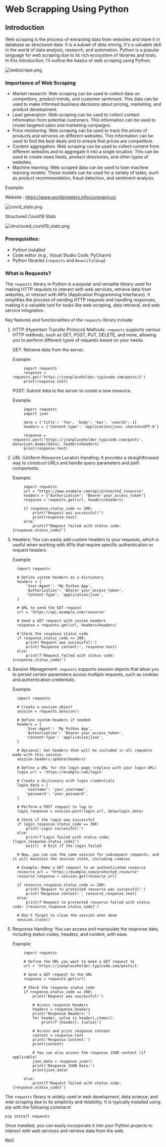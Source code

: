 # Web Scrapping Using Python

## Introduction


Web scraping is the process of extracting data from websites and store it in database as structured data. It is a subset of data mining, It's a valuable skill in the world of data analysis, research, and automation. Python is a popular language for web scraping due to its rich ecosystem of libraries and tools. In this introduction, I'll outline the basics of web scraping using Python.

![webscrape.png](images%2Fwebscrape.png)


### Importance of Web Scraping

* Market research: Web scraping can be used to collect data on competitors, product trends, and customer sentiment. This data can be used to make informed business decisions about pricing, marketing, and product development.
* Lead generation: Web scraping can be used to collect contact information from potential customers. This information can be used to create targeted sales and marketing campaigns.
* Price monitoring: Web scraping can be used to track the prices of products and services on different websites. This information can be used to find the best deals and to ensure that prices are competitive.
* Content aggregation: Web scraping can be used to collect content from different websites and to aggregate it into a single location. This can be used to create news feeds, product directories, and other types of websites.
* Machine learning: Web scraped data can be used to train machine learning models. These models can be used for a variety of tasks, such as product recommendation, fraud detection, and sentiment analysis.


Example:

Website : https://www.worldometers.info/coronavirus/


![covid_stats.png](images%2Fcovid_stats.png)

Structured Covid19 Stats

![structured_covid19_stats.png](images%2Fstructured_covid19_stats.png)



### Prerequisites:
* Python installed
* Code editor (e.g., Visual Studio Code, PyCharm)
* Python libraries (`requests` and `BeautifulSoup`)

### What is Requests?
The `requests` library in Python is a popular and versatile library used for making HTTP requests to interact with web services, retrieve data from websites, or interact with APIs (Application Programming Interfaces). It simplifies the process of sending HTTP requests and handling responses, making it a valuable tool for tasks like web scraping, data retrieval, and web service integration.

Key features and functionalities of the `requests` library include:

1. HTTP (Hypertext Transfer Protocol) Methods: `requests` supports various HTTP methods, such as GET, POST, PUT, DELETE, and more, allowing you to perform different types of requests based on your needs.
    
    GET: Retrieve data from the server.

    Example:

            import requests
            response = requests.get('https://jsonplaceholder.typicode.com/posts/1')
            print(response.text)

    POST: Submit data to the server to create a new resource.

    Example: 
            
            import requests
            import json
            
            data = {'title': 'foo', 'body': 'bar', 'userId': 1}
            headers = {'Content-type': 'application/json; charset=UTF-8'}
            
            response = requests.post('https://jsonplaceholder.typicode.com/posts', data=json.dumps(data), headers=headers)
            print(response.text)

    
2. URL  (Uniform Resource Locator) Handling: It provides a straightforward way to construct URLs and handle query parameters and path components.

    Example:
            
            
            import requests
            url = "https://www.example.com/api/protected_resource"
            headers = {"Authorization": "Bearer your_access_token"}
            response = requests.get(url, headers=headers)
            
            if response.status_code == 200:
                print("Request was successful!")
                print(response.text)
            else:
                print(f"Request failed with status code: {response.status_code}")


3. Headers:  You can easily add custom headers to your requests, which is useful when working with APIs that require specific authentication or request headers.

   Example:
            
         import requests

         # Define custom headers as a dictionary
         headers = {
             'User-Agent': 'My Python App',
             'Authorization': 'Bearer your_access_token',
             'Content-Type': 'application/json',
         }
         
         # URL to send the GET request
         url = 'https://api.example.com/resource'
         
         # Send a GET request with custom headers
         response = requests.get(url, headers=headers)
         
         # Check the response status code
         if response.status_code == 200:
             print('Request was successful!')
             print('Response content:', response.text)
         else:
             print(f'Request failed with status code: {response.status_code}')


4. Session Management: `requests` supports session objects that allow you to persist certain parameters across multiple requests, such as cookies and authentication credentials.

      Example:
               
         import requests

         # Create a session object
         session = requests.Session()
         
         # Define custom headers if needed
         headers = {
             'User-Agent': 'My Python App',
             'Authorization': 'Bearer your_access_token',
             'Content-Type': 'application/json',
         }
         
         # Optional: Set headers that will be included in all requests made with this session
         session.headers.update(headers)
         
         # Define a URL for the login page (replace with your login URL)
         login_url = 'https://example.com/login'
         
         # Create a dictionary with login credentials
         login_data = {
             'username': 'your_username',
             'password': 'your_password',
         }
         
         # Perform a POST request to log in
         login_response = session.post(login_url, data=login_data)
         
         # Check if the login was successful
         if login_response.status_code == 200:
             print('Login successful!')
         else:
             print(f'Login failed with status code: {login_response.status_code}')
             exit()  # Exit if the login failed
         
         # Now, you can use the same session for subsequent requests, and it will maintain the session state, including cookies
         
         # Example: Make a GET request to an authenticated resource
         resource_url = 'https://example.com/protected_resource'
         resource_response = session.get(resource_url)
         
         if resource_response.status_code == 200:
             print('Request to protected resource was successful!')
             print('Response content:', resource_response.text)
         else:
             print(f'Request to protected resource failed with status code: {resource_response.status_code}')
         
         # Don't forget to close the session when done
         session.close()


5. Response Handling: You can access and manipulate the response data, including status codes, headers, and content, with ease.

      Example:

            import requests

            # Define the URL you want to make a GET request to
            url = 'https://jsonplaceholder.typicode.com/posts/1'
            
            # Send a GET request to the URL
            response = requests.get(url)
            
            # Check the response status code
            if response.status_code == 200:
                print('Request was successful!')
            
                # Access response headers
                headers = response.headers
                print('Response Headers:')
                for header, value in headers.items():
                    print(f'{header}: {value}')
            
                # Access and print response content
                content = response.text
                print('Response Content:')
                print(content)
            
                # You can also access the response JSON content (if applicable)
                json_data = response.json()
                print('Response JSON Data:')
                print(json_data)
            
            else:
                print(f'Request failed with status code: {response.status_code}')


The `requests` library is widely used in web development, data science, and web scraping due to its simplicity and reliability. It is typically installed using pip with the following command:

```
pip install requests
```

Once installed, you can easily incorporate it into your Python projects to interact with web services and retrieve data from the web.




[`Next`](webscrape_intro_status_code.md)